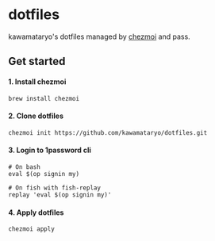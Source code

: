 # dotfiles
kawamataryo's dotfiles managed by [chezmoi](https://www.chezmoi.io/) and pass.

## Get started

#### 1. Install chezmoi

```
brew install chezmoi
```

#### 2. Clone dotfiles

```
chezmoi init https://github.com/kawamataryo/dotfiles.git
```

#### 3. Login to 1password cli

```
# On bash
eval $(op signin my)

# On fish with fish-replay
replay 'eval $(op signin my)'
```

#### 4. Apply dotfiles

```
chezmoi apply
```
